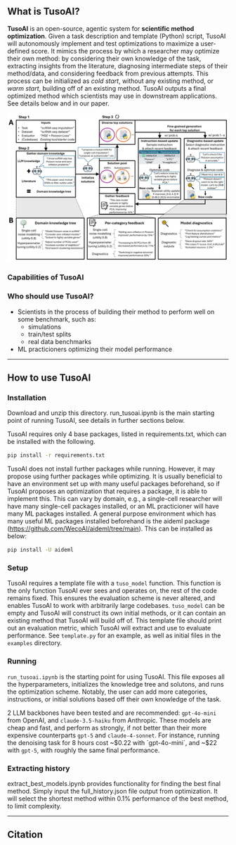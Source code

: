## What is TusoAI?

**TusoAI** is an open-source, agentic system for **scientific method optimization**. Given a task description and template (Python) script, TusoAI will autonomously implement and test optimizations to maximize a user-defined score. It mimics the process by which a researcher may optimize their own method: by considering their own knowledge of the task, extracting insights from the literature, diagnosing intermediate steps of their method/data, and considering feedback from previous attempts. This process can be initialized as _cold start_, without any existing method, or _warm start_, building off of an existing method. TusoAI outputs a final optimized method which scientists may use in downstream applications. See details below and in our paper.

![TusoAI overview](method_overview.png)

### Capabilities of TusoAI



### Who should use TusoAI?

- Scientists in the process of building their method to perform well on some benchmark, such as:  
  - simulations  
  - train/test splits  
  - real data benchmarks  
- ML practicioners optimizing their model performance

---

## How to use TusoAI

### Installation

Download and unzip this directory. run_tusoai.ipynb is the main starting point of running TusoAI, see details in further sections below.

TusoAI requires only 4 base packages, listed in requirements.txt, which can be installed with the following.

```bash
pip install -r requirements.txt
```

TusoAI does not install further packages while running. However, it may propose using further packages while optimizing. It is usually beneficial to have an environment set up with many useful packages beforehand, so if TusoAI proposes an optimization that requires a package, it is able to implement this. This can vary by domain, e.g., a single-cell researcher will have many single-cell packages installed, or an ML practicioner will have many ML packages installed. A general purpose environment which has many useful ML packages installed beforehand is the aideml package (https://github.com/WecoAI/aideml/tree/main). This can be installed as below:

```bash
pip install -U aideml
```

### Setup

TusoAI requires a template file with a `tuso_model` function. This function is the only function TusoAI ever sees and operates on, the rest of the code remains fixed. This ensures the evaluation scheme is never altered, and enables TusoAI to work with arbitrarily large codebases. `tuso_model` can be empty and TusoAI will construct its own initial methods, or it can contain an existing method that TusoAI will build off of. This template file should print out an evaluation metric, which TusoAI will extract and use to evaluate performance. See `template.py` for an example, as well as initial files in the `examples` directory.


### Running

`run_tusoai.ipynb` is the starting point for using TusoAI. This file exposes all the hyperparameters, initializes the knowledge tree and solutons, and runs the optimization scheme. Notably, the user can add more categories, instructions, or initial solutions based off their own knowledge of the task. 

2 LLM backbones have been tested and are recommended: `gpt-4o-mini` from OpenAI, and `claude-3.5-haiku` from Anthropic. These models are cheap and fast, and perform as strongly, if not better than their more expensive counterparts `gpt-5` and `claude-4-sonnet`. For instance, running the denoising task for 8 hours cost ~$0.22 with `gpt-4o-mini`, and ~$22 with `gpt-5`, with roughly the same final performance.

### Extracting history

extract_best_models.ipynb provides functionality for finding the best final method. Simply input the full_history.json file output from optimization. It will select the shortest method within 0.1% performance of the best method, to limit complexity.

---

## Citation
